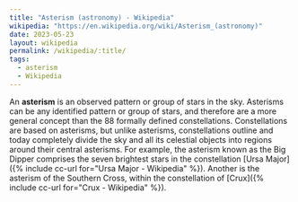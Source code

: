 ```yaml
---
title: "Asterism (astronomy) - Wikipedia"
wikipedia: "https://en.wikipedia.org/wiki/Asterism_(astronomy)"
date: 2023-05-23
layout: wikipedia
permalink: /wikipedia/:title/
tags:
  - asterism
  - Wikipedia
---
```

An **asterism** is an observed pattern or group of stars in the sky. Asterisms can be any identified pattern or group of stars, and therefore are a more general concept than the 88 formally defined constellations. Constellations are based on asterisms, but unlike asterisms, constellations outline and today completely divide the sky and all its celestial objects into regions around their central asterisms. For example, the asterism known as the Big Dipper comprises the seven brightest stars in the constellation [Ursa Major]({% include cc-url for="Ursa Major - Wikipedia" %}). Another is the asterism of the Southern Cross, within the constellation of [Crux]({% include cc-url for="Crux - Wikipedia" %}).
